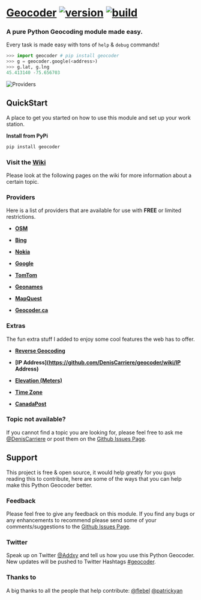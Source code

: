 # [Geocoder](https://github.com/DenisCarriere/geocoder) [![version](https://badge.fury.io/py/geocoder.png)](http://badge.fury.io/py/geocoder) [![build](https://travis-ci.org/DenisCarriere/geocoder.png?branch=master)](https://travis-ci.org/DenisCarriere/geocoder)

### A pure Python Geocoding module made easy.

Every task is made easy with tons of ``help`` & ``debug`` commands!

```python
>>> import geocoder # pip install geocoder
>>> g = geocoder.google(<address>)
>>> g.lat, g.lng
45.413140 -75.656703
```

![Providers](https://pbs.twimg.com/media/Bqi8kThCUAAboo0.png)

## QuickStart

A place to get you started on how to use this module and set up your work station.

**Install from PyPi**
```bash
pip install geocoder
```

### Visit the [Wiki](https://github.com/DenisCarriere/geocoder/wiki/)

Please look at the following pages on the wiki for more information about a certain topic.

### Providers
Here is a list of providers that are available for use with **FREE** or limited restrictions.

- **[OSM](https://github.com/DenisCarriere/geocoder/wiki/OSM)**

- **[Bing](https://github.com/DenisCarriere/geocoder/wiki/Bing)**

- **[Nokia](https://github.com/DenisCarriere/geocoder/wiki/Nokia)**

- **[Google](https://github.com/DenisCarriere/geocoder/wiki/Google)**

- **[TomTom](https://github.com/DenisCarriere/geocoder/wiki/TomTom)**

- **[Geonames](https://github.com/DenisCarriere/geocoder/wiki/Geonames)**

- **[MapQuest](https://github.com/DenisCarriere/geocoder/wiki/MapQuest)**

- **[Geocoder.ca](https://github.com/DenisCarriere/geocoder/wiki/Geocoder.ca)**

### Extras

The fun extra stuff I added to enjoy some cool features the web has to offer.

- **[Reverse Geocoding](https://github.com/DenisCarriere/geocoder/wiki/Reverse)**

- **[IP Address](https://github.com/DenisCarriere/geocoder/wiki/IP Address)**

- **[Elevation (Meters)](https://github.com/DenisCarriere/geocoder/wiki/Elevation)**

- **[Time Zone](https://github.com/DenisCarriere/geocoder/wiki/TimeZone)**

- **[CanadaPost](https://github.com/DenisCarriere/geocoder/wiki/CanadaPost)**


### Topic not available?

If you cannot find a topic you are looking for, please feel free to ask me [@DenisCarriere](https://github.com/DenisCarriere) or post them on the [Github Issues Page](https://github.com/DenisCarriere/geocoder/issues).

## Support

This project is free & open source, it would help greatly for you guys reading this to contribute, here are some of the ways that you can help make this Python Geocoder better.

### Feedback

Please feel free to give any feedback on this module. If you find any bugs or any enhancements to recommend please send some of your comments/suggestions to the [Github Issues Page](https://github.com/DenisCarriere/geocoder/issues).

### Twitter

Speak up on Twitter [@Addxy](https://twitter.com/search?q=%40Addxy) and tell us how you use this Python Geocoder. New updates will be pushed to Twitter Hashtags [#geocoder](https://twitter.com/search?q=%23geocoder).

### Thanks to

A big thanks to all the people that help contribute: [@flebel](https://github.com/flebel) [@patrickyan](https://github.com/patrickyan)